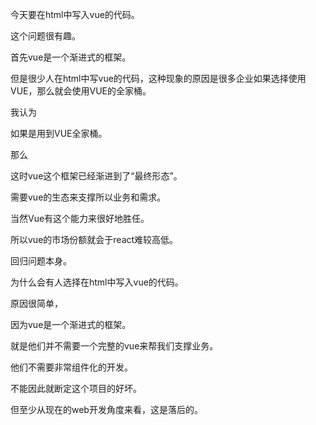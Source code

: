 今天要在html中写入vue的代码。

这个问题很有趣。

首先vue是一个渐进式的框架。

但是很少人在html中写vue的代码，这种现象的原因是很多企业如果选择使用VUE，那么就会使用VUE的全家桶。

我认为

如果是用到VUE全家桶。

那么

这时vue这个框架已经渐进到了“最终形态”。

需要vue的生态来支撑所以业务和需求。

当然Vue有这个能力来很好地胜任。

所以vue的市场份额就会于react难较高低。



回归问题本身。

为什么会有人选择在html中写入vue的代码。

原因很简单，

因为vue是一个渐进式的框架。

就是他们并不需要一个完整的vue来帮我们支撑业务。

他们不需要非常组件化的开发。

不能因此就断定这个项目的好坏。

但至少从现在的web开发角度来看，这是落后的。


